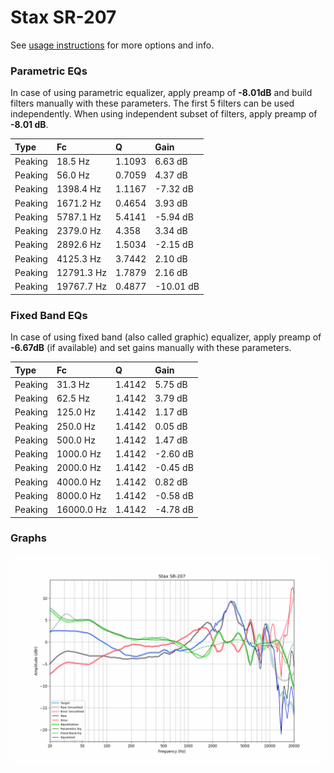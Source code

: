 # Stax SR-207
See [usage instructions](https://github.com/jaakkopasanen/AutoEq#usage) for more options and info.

### Parametric EQs
In case of using parametric equalizer, apply preamp of **-8.01dB** and build filters manually
with these parameters. The first 5 filters can be used independently.
When using independent subset of filters, apply preamp of **-8.01 dB**.

| Type    | Fc         |      Q | Gain      |
|:--------|:-----------|:-------|:----------|
| Peaking | 18.5 Hz    | 1.1093 | 6.63 dB   |
| Peaking | 56.0 Hz    | 0.7059 | 4.37 dB   |
| Peaking | 1398.4 Hz  | 1.1167 | -7.32 dB  |
| Peaking | 1671.2 Hz  | 0.4654 | 3.93 dB   |
| Peaking | 5787.1 Hz  | 5.4141 | -5.94 dB  |
| Peaking | 2379.0 Hz  | 4.358  | 3.34 dB   |
| Peaking | 2892.6 Hz  | 1.5034 | -2.15 dB  |
| Peaking | 4125.3 Hz  | 3.7442 | 2.10 dB   |
| Peaking | 12791.3 Hz | 1.7879 | 2.16 dB   |
| Peaking | 19767.7 Hz | 0.4877 | -10.01 dB |

### Fixed Band EQs
In case of using fixed band (also called graphic) equalizer, apply preamp of **-6.67dB**
(if available) and set gains manually with these parameters.

| Type    | Fc         |      Q | Gain     |
|:--------|:-----------|:-------|:---------|
| Peaking | 31.3 Hz    | 1.4142 | 5.75 dB  |
| Peaking | 62.5 Hz    | 1.4142 | 3.79 dB  |
| Peaking | 125.0 Hz   | 1.4142 | 1.17 dB  |
| Peaking | 250.0 Hz   | 1.4142 | 0.05 dB  |
| Peaking | 500.0 Hz   | 1.4142 | 1.47 dB  |
| Peaking | 1000.0 Hz  | 1.4142 | -2.60 dB |
| Peaking | 2000.0 Hz  | 1.4142 | -0.45 dB |
| Peaking | 4000.0 Hz  | 1.4142 | 0.82 dB  |
| Peaking | 8000.0 Hz  | 1.4142 | -0.58 dB |
| Peaking | 16000.0 Hz | 1.4142 | -4.78 dB |

### Graphs
![](./Stax%20SR-207.png)